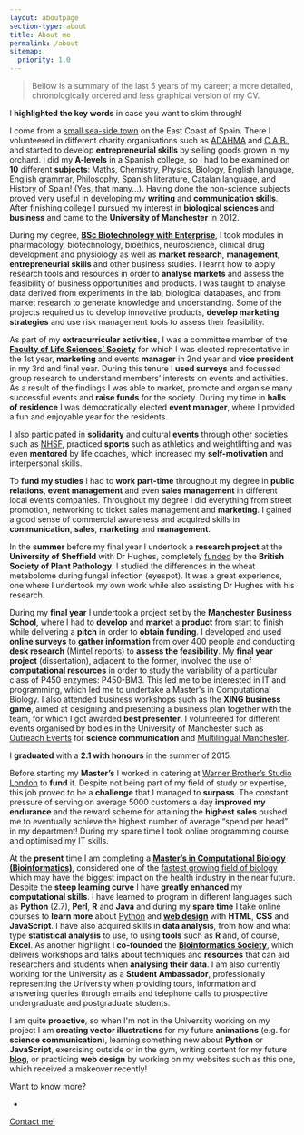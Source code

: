 ```yaml
---
layout: aboutpage
section-type: about
title: About me
permalink: /about
sitemap:
  priority: 1.0
---
```


> Bellow is a summary of the last 5 years of my career; a more detailed, chronologically ordered and less graphical version of my CV.

I **highlighted the key words** in case you want to skim through!

<i class="fa fa-globe fa-lg"></i>
	
I come from a [small sea-side town](https://en.wikipedia.org/wiki/Denia) on the East Coast of Spain. There I volunteered in different charity organisations such as [ADAHMA](https://www.facebook.com/ADAHMAtdah) and [C.A.B.](http://www.condenadosalbordillo.org/), and started to develop **entrepreneurial skills** by selling goods grown in my orchard. I did my **A-levels** in a Spanish college, so I had to be examined on **10** different **subjects**: Maths, Chemistry, Physics, Biology, English language, English grammar, Philosophy, Spanish literature, Catalan language, and History of Spain! (Yes, that many...). Having done the non-science subjects proved very useful in developing my **writing** and **communication skills**. After finishing college I pursued my interest in **biological sciences** and **business** and came to the **University of Manchester** in 2012.

<i class="fa fa-institution fa-lg"></i>

During my degree, **[BSc Biotechnology with Enterprise](http://www.ls.manchester.ac.uk/undergraduate/courses/biotechnology/)**, I took modules in pharmacology, biotechnology, bioethics, neuroscience, clinical drug development and physiology as well as **market research**, **management**, **entrepreneurial skills** and other business studies. I learnt how to apply research tools and resources in order to **analyse markets** and assess the feasibility of business opportunities and products. I was taught to analyse data derived from experiments in the lab, biological databases, and from market research to generate knowledge and understanding. Some of the projects required us to develop innovative products, **develop marketing strategies** and use risk management tools to assess their feasibility. 

As part of my **extracurricular activities**, I was a committee member of the **[Faculty of Life Sciences’ Society](http://manchesterstudentsunion.com/groups/school-of-biological-sciences-society-sobss)** for which I was elected representative in the 1st year, **marketing** and events **manager** in 2nd year and **vice president** in my 3rd and final year. During this tenure I **used surveys** and focussed group research to understand members’ interests on events and activities. As a result of the findings I was able to market, promote and organise many successful events and **raise funds** for the society. During my time in **halls of residence** I was democratically elected **event manager**, where I provided a fun and enjoyable year for the residents.

I also participated in **solidarity** and cultural **events** through other societies such as [NHSF](http://manchester.nhsf.org.uk/), practiced **sports** such as athletics and weightlifting and was even **mentored** by life coaches, which increased my **self-motivation** and interpersonal skills. 

<i class="fa fa-money fa-lg"></i>

To **fund my studies** I had to **work part-time** throughout my degree in **public relations**, **event management** and even **sales management** in different local events companies. Throughout my degree I did everything from street promotion, networking to ticket sales management and **marketing**. I gained a good sense of commercial awareness and acquired skills in **communication**, **sales**, **marketing** and **management**.

<i class="fa fa-leaf fa-lg"></i>

In the **summer** before my final year I undertook a **research project** at the **University of Sheffield** with Dr Hughes, completely [funded](http://www.bspp.org.uk/funds/vacation.php) by the **British Society of Plant Pathology**. I studied the differences in the wheat metabolome during fungal infection (eyespot). It was a great experience, one where I undertook my own work while also assisting Dr Hughes with his research.

<i class="fa fa-graduation-cap fa-lg"></i>

During my **final year** I undertook a project set by the **Manchester Business School**, where I had to **develop** and **market** a **product** from start to finish while delivering a **pitch** in order to **obtain funding**. I developed and used **online surveys** to **gather information** from over 400 people and conducting **desk research** (Mintel reports) to **assess the feasibility**. My **final year project** (dissertation), adjacent to the former, involved the use of **computational resources** in order to study the variability of a particular class of P450 enzymes: P450-BM3. This led me to be interested in IT and programming, which led me to undertake a Master's in Computational Biology. I also attended business workshops such as the **XING business game**, aimed at designing and presenting a business plan together with the team, for which I got awarded **best presenter**. I volunteered for different events organised by bodies in the University of Manchester such as [Outreach Events](http://www.engagement.manchester.ac.uk/resources/links/) for **science communication** and [Multilingual Manchester](http://mlm.humanities.manchester.ac.uk/). 

I **graduated** with a **2.1 with honours** in the summer of 2015.

<i class="fa fa-money fa-lg"></i>

Before starting my **Master’s** I worked in catering at [Warner Brother’s Studio London](https://www.wbstudiotour.co.uk/) to **fund** it. Despite not being part of my field of study or expertise, this job proved to be a **challenge** that I managed to **surpass**. The constant pressure of serving on average 5000 customers a day **improved my endurance** and the reward scheme for attaining the **highest sales** pushed me to eventually achieve the highest number of average “spend per head” in my department! During my spare time I took online programming course and optimised my IT skills.

<i class="fa fa-laptop fa-lg"></i>

At the **present** time I am completing a **[Master’s in Computational Biology (Bioinformatics)](http://www.manchester.ac.uk/study/masters/courses/list/08854/bioinformatics-and-systems-biology-msc/)**, considered one of the [fastest growing field of biology](http://bib.oxfordjournals.org/content/8/2/69.full) which may have the biggest impact on the health industry in the near future. Despite the **steep learning curve** I have **greatly enhanced** my **computational skills**. I have learned to program in different languages such as **Python** (2.7), **Perl**, **R** and **Java** and during my **spare time** I take online courses to **learn more** about [Python](https://www.udemy.com/the-ultimate-python-programming-course/) and **[web design](https://www.udemy.com/complete-web-developer-course/)** with **HTML**, **CSS** and **JavaScript**. I have also acquired skills in **data analysis**, from how and what type **statistical analysis** to use, to using **tools** such as **R** and, of course, **Excel**. As another highlight I **co-founded** the **[Bioinformatics Society](http://uombio.info/)**, which delivers workshops and talks about techniques and **resources** that can aid researchers and students when **analysing their data**. I am also currently working for the University as a **Student Ambassador**, professionally representing the University when providing tours, information and answering queries through emails and telephone calls to prospective undergraduate and postgraduate students.

<i class="fa fa-sun-o fa-lg"></i>

I am quite **proactive**, so when I'm not in the University working on my project I am **creating vector illustrations** for my future **animations** (e.g. for **science communication**), learning something new about **Python** or **JavaScript**, exercising outside or in the gym, writing content for my future **[blog](http://www.pettiblog.com)**, or practicing **web design** by working on my websites such as this one, which received a makeover recently!

Want to know more?
<ul class="list-inline big-button"><li><a href="{{site.url}}#contact" target="_blank"><i class="fa fa-send fa-fw"></i></a></li></ul>
<a href="{{site.url}}#contact">Contact me!</a>

